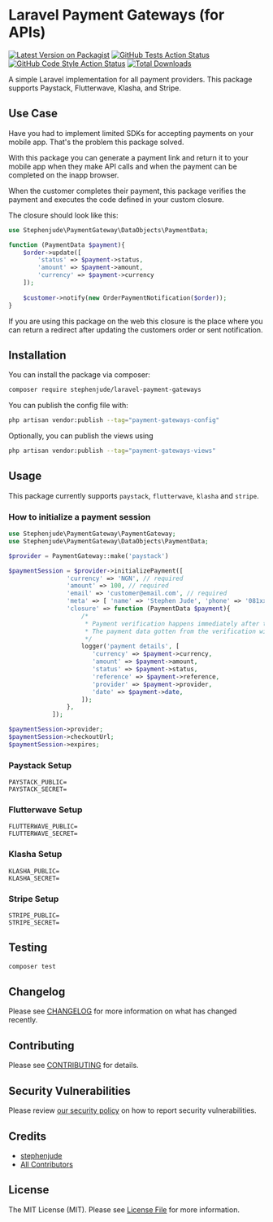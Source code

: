 # Laravel Payment Gateways (for APIs)

[![Latest Version on Packagist](https://img.shields.io/packagist/v/stephenjude/laravel-payment-gateways.svg?style=flat-square)](https://packagist.org/packages/stephenjude/laravel-payment-gateways)
[![GitHub Tests Action Status](https://img.shields.io/github/workflow/status/stephenjude/laravel-payment-gateways/run-tests?label=tests)](https://github.com/stephenjude/laravel-payment-gateways/actions?query=workflow%3Arun-tests+branch%3Amain)
[![GitHub Code Style Action Status](https://img.shields.io/github/workflow/status/stephenjude/laravel-payment-gateways/Check%20&%20fix%20styling?label=code%20style)](https://github.com/stephenjude/laravel-payment-gateways/actions?query=workflow%3A"Check+%26+fix+styling"+branch%3Amain)
[![Total Downloads](https://img.shields.io/packagist/dt/stephenjude/laravel-payment-gateways.svg?style=flat-square)](https://packagist.org/packages/stephenjude/laravel-payment-gateways)

A simple Laravel implementation for all payment providers. This package supports 
Paystack, Flutterwave, Klasha, and Stripe.

## Use Case
Have you had to implement limited SDKs for accepting payments on your mobile app. 
That's the problem this package solved.

With this package you can generate a payment link and 
return it to your mobile app when they make API calls and when the payment can be completed on the inapp browser.

When the customer completes their payment, this package verifies the payment and executes the code defined in your 
custom closure. 

The closure should look like this:
```php
use Stephenjude\PaymentGateway\DataObjects\PaymentData;

function (PaymentData $payment){
    $order->update([
        'status' => $payment->status, 
        'amount' => $payment->amount, 
        'currency' => $payment->currency
    ]);
    
    $customer->notify(new OrderPaymentNotification($order));
}
```

If you are using this package on the web this closure is the place where you can return a redirect after updating the customers order or sent notification.

## Installation

You can install the package via composer:

```bash
composer require stephenjude/laravel-payment-gateways
```

You can publish the config file with:

```bash
php artisan vendor:publish --tag="payment-gateways-config"
```

Optionally, you can publish the views using

```bash
php artisan vendor:publish --tag="payment-gateways-views"
```

## Usage
This package currently supports `paystack`, `flutterwave`, `klasha` and `stripe`.

### How to initialize a payment session

```php
use Stephenjude\PaymentGateway\PaymentGateway;
use Stephenjude\PaymentGateway\DataObjects\PaymentData;

$provider = PaymentGateway::make('paystack')

$paymentSession = $provider->initializePayment([
                'currency' => 'NGN', // required
                'amount' => 100, // required
                'email' => 'customer@email.com', // required
                'meta' => [ 'name' => 'Stephen Jude', 'phone' => '081xxxxxxxxx'],
                'closure' => function (PaymentData $payment){
                    /* 
                     * Payment verification happens immediately after the customer makes payment. 
                     * The payment data gotten from the verification will be injected into this closure.
                     */
                    logger('payment details', [
                       'currency' => $payment->currency, 
                       'amount' => $payment->amount, 
                       'status' => $payment->status,
                       'reference' => $payment->reference,   
                       'provider' => $payment->provider,   
                       'date' => $payment->date,                   
                    ]);
                },
            ]);

$paymentSession->provider;
$paymentSession->checkoutUrl;
$paymentSession->expires;
```

### Paystack Setup
```
PAYSTACK_PUBLIC=
PAYSTACK_SECRET=
```
### Flutterwave Setup
```
FLUTTERWAVE_PUBLIC=
FLUTTERWAVE_SECRET=
```

### Klasha Setup
```
KLASHA_PUBLIC=
KLASHA_SECRET=
```

### Stripe Setup
```
STRIPE_PUBLIC=
STRIPE_SECRET=
```
## Testing

```bash
composer test
```

## Changelog

Please see [CHANGELOG](CHANGELOG.md) for more information on what has changed recently.

## Contributing

Please see [CONTRIBUTING](https://github.com/spatie/.github/blob/main/CONTRIBUTING.md) for details.

## Security Vulnerabilities

Please review [our security policy](../../security/policy) on how to report security vulnerabilities.

## Credits

- [stephenjude](https://github.com/stephenjude)
- [All Contributors](../../contributors)

## License

The MIT License (MIT). Please see [License File](LICENSE.md) for more information.
